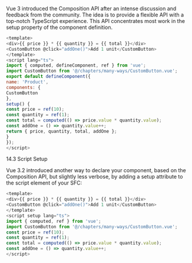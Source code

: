 
Vue 3 introduced the Composition API after an intense discussion and feedback from the
community. The idea is to provide a flexible API with a top-notch TypeScript experience. This API concentrates most work in the setup property of the component definition.

```js
<template>
<div>{{ price }} * {{ quantity }} = {{ total }}</div>
<CustomButton @click="addOne()">Add 1 unit</CustomButton>
</template>
<script lang="ts">
import { computed, defineComponent, ref } from 'vue';
import CustomButton from '@/chapters/many-ways/CustomButton.vue';
export default defineComponent({
name: 'Product',
components: {
CustomButton
},
setup() {
const price = ref(10);
const quantity = ref(1);
const total = computed(() => price.value * quantity.value);
const addOne = () => quantity.value++;
return { price, quantity, total, addOne };
}
});
</script>
```

14.3 Script Setup

Vue 3.2 introduced another way to declare your component, based on the Composition API, but slightly less verbose, by adding a setup attribute to the script element of your SFC:

```js
<template>
<div>{{ price }} * {{ quantity }} = {{ total }}</div>
<CustomButton @click="addOne()">Add 1 unit</CustomButton>
</template>
<script setup lang="ts">
import { computed, ref } from 'vue';
import CustomButton from '@/chapters/many-ways/CustomButton.vue';
const price = ref(10);
const quantity = ref(1);
const total = computed(() => price.value * quantity.value);
const addOne = () => quantity.value++;
</script>
```

